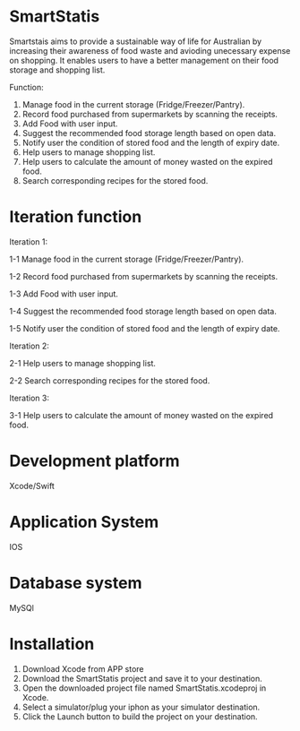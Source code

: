 # SmartStatis
  Smartstais aims to provide a sustainable way of life for Australian by increasing their awareness of food waste and avioding unecessary expense on shopping. It enables users to have a better management on their food storage and shopping list.

Function:

1. Manage food in the current storage (Fridge/Freezer/Pantry).
2. Record food purchased from supermarkets by scanning the receipts.
3. Add Food with user input.
4. Suggest the recommended food storage length based on open data.
5. Notify user the condition of stored food and the length of expiry date.
6. Help users to manage shopping list.
7. Help users to calculate the amount of money wasted on the expired food.
8. Search corresponding recipes for the stored food.
# Iteration function
Iteration 1: 

   1-1 Manage food in the current storage (Fridge/Freezer/Pantry).
  
   1-2 Record food purchased from supermarkets by scanning the receipts.
  
   1-3 Add Food with user input.
  
   1-4 Suggest the recommended food storage length based on open data. 
   
   1-5 Notify user the condition of stored food and the length of expiry date.
   
  
Iteration 2:

   2-1 Help users to manage shopping list.
  
   2-2 Search corresponding recipes for the stored food.
   
  
Iteration 3:

   3-1 Help users to calculate the amount of money wasted on the expired food.
  
# Development platform
  Xcode/Swift
# Application System
  IOS
# Database system
  MySQl
# Installation 
  1. Download Xcode from APP store
  2. Download the SmartStatis project and save it to your destination.
  3. Open the downloaded project file named SmartStatis.xcodeproj in Xcode.
  4. Select a simulator/plug your iphon as your simulator destination.
  5. Click the Launch button to build the project on your destination.
